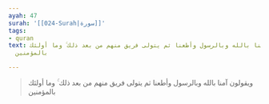 ```yaml
---
ayah: 47
surah: '[[024-Surah|سورة]]'
tags:
- quran
text: ويقولون آمنا بالله وبالرسول وأطعنا ثم يتولى فريق منهم من بعد ذلك ۚ وما أولئك
  بالمؤمنين

---
```

> ويقولون آمنا بالله وبالرسول وأطعنا ثم يتولى فريق منهم من بعد ذلك ۚ وما أولئك بالمؤمنين

